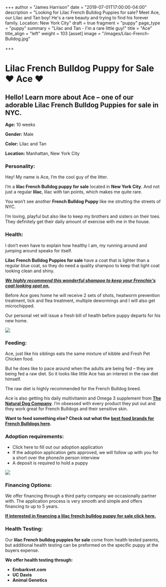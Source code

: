 +++
author = "James Harrison"
date = "2019-07-01T17:00:00-04:00"
description = "Looking for Lilac French Bulldog Puppies for sale? Meet Ace, our Lilac and Tan boy! He's a rare beauty and trying to find his forever family. Location: New York City"
draft = true
fragment = "puppy"
page_type = "puppy"
summary = "Lilac and Tan - I'm a rare little guy!"
title = "Ace"
title_align = "left"
weight = 103
[asset]
image = "/images/Lilac-French-Bulldog.jpg"

+++
# Lilac French Bulldog Puppy for Sale ♥ Ace ♥

## Hello! Learn more about Ace – one of our adorable **Lilac French Bulldog Puppies for sale in NYC.**

**Age:** 10 weeks

**Gender:** Male

**Color:** Lilac and Tan

**Location:** Manhattan, New York City

### **Personality:**

 Hey! My name is Ace, I’m the cool guy of the litter.

I’m a **lilac French Bulldog puppy for sale** located in **New York City**. And not just a regular **lilac**, lilac with tan points, which makes me quite rare.

You won’t see another **French Bulldog Puppy** like me strutting the streets of NYC.

I’m loving, playful but also like to keep my brothers and sisters on their toes. They definitely get their daily amount of exercise with me in the house.

### **Health:**

I don’t even have to explain how healthy I am, my running around and jumping around speaks for itself.

**Lilac French Bulldog Puppies for sale** have a coat that is lighter than a regular blue coat, so they do need a quality shampoo to keep that light coat looking clean and shiny.

[**_We highly recommend this wonderful shampoo to keep your Frenchie's coat looking spot on._**](https://www.amazon.com/4-Legger-Certified-Organic-Shampoo-Hypoallergenic/dp/B011ESJXRW/ref=sr_1_1_sspa?keywords=4+legger&qid=1565406096&s=gateway&sr=8-1-spons&psc=1&spLa=ZW5jcnlwdGVkUXVhbGlmaWVyPUExTzBPNVFYRzVXNUZHJmVuY3J5cHRlZElkPUEwMTE4MzY4MUNMRlpFMVBRMzlYUCZlbmNyeXB0ZWRBZElkPUEwMzUyMzAwMTcxNFA5OTk4NUpGOCZ3aWRnZXROYW1lPXNwX2F0ZiZhY3Rpb249Y2xpY2tSZWRpcmVjdCZkb05vdExvZ0NsaWNrPXRydWU= "French Bulldog Shampoo")

Before Ace goes home he  will receive 2 sets of shots, heatworm prevention treatment, tick and flea treatment, multiple dewormings and I will also get microchipped.

Our personal vet will issue a fresh bill of health before puppy departs for his new home.

  
![](/images/Lilac-french-bulldog-puppy.jpg)

### **Feeding:** 

Ace, just like his siblings eats the same mixture of kibble and Fresh Pet Chicken food.

But he does like to pace around when the adults are being fed – they are being fed a raw diet. So it looks like little Ace has an interest in the raw diet himself. 

The raw diet is highly recommended for the French Bulldog breed. 

Ace is also getting his daily multivitamin and Omega 3 supplement from [**The Natur**]()[**al Dog Company**](https://naturaldogcompany.com/product-category/dog-supplements/ "Natural Dog Company Supplements"). I’m obsessed with every product they put out and they work great for French Bulldogs and their sensitive skin.

**Want to feed something else? Check out what the** [**best food brands for French Bulldogs here**](https://ethicalfrenchie.com/blog/french-bulldog-care-13-best-dog-food-brands/ "Best Food for French Bulldogs")**.**

### **Adoption requirements**:

* Click here to fill out our adoption application
* If the adoption application gets approved, we will follow up with you for a short over the phone/in person interview
* A deposit is required to hold a puppy

![](/images/lilac-and-tan-french-bulldog.jpg)

### **Financing Options:**

We offer financing through a third party company we occasionally partner with. The application process is very smooth and simple and offers financing to up to 5 years.

[**If interested in financing a lilac french bulldog puppy for sale click here.**]()

### **Health Testing:**

Our **lilac French bulldog puppies for sale** come from health tested parents, but additional health testing can be preformed on the specific puppy at the buyers expense.

**We offer health testing through:**

* **Embarkvet.com**
* **UC Davis**
* **Animal Genetics**